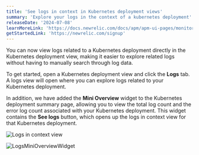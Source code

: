 ```yaml
---
title: 'See logs in context in Kubernetes deployment views'
summary: 'Explore your logs in the context of a kubernetes deployment'
releaseDate: '2024-07-08'
learnMoreLink: 'https://docs.newrelic.com/docs/apm/apm-ui-pages/monitoring/kubernetes-summary-page/#deployment-summary'
getStartedLink: 'https://newrelic.com/signup'
---
```


You can now view logs related to a Kubernetes deployment directly in the Kubernetes deployment view, making it easier to explore related logs without having to manually search through log data.

To get started, open a Kubernetes deployment view and click the **Logs** tab. A logs view will open where you can explore logs related to your Kubernetes deployment. 

In addition, we have added the **Mini Overview** widget to the Kubernetes deployment summary page, allowing you to view the total log count and the error log count associated with your Kubernetes deployment. This widget contains the **See logs** button, which opens up the logs in context view for that Kubernetes deployment.

![Logs in context view](/images/WhatsNewLogsInContextKubernetesDeployment.webp "A screenshot showing logs in context view for a kubernetes deployment")

![LogsMiniOverviewWidget](/images/WhatsNewMiniOverviewWidgetInKubernetesDeploymentSummaryPage.webp "A screenshot showing the LogsMiniOverviewWidget in the kubernetes deployment summary page")
